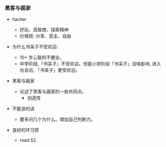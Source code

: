 ### 黑客与画家

* hacker
  * 好玩、高智商、探索精神
  * 价值观: 分享、民主、自由

* 为什么书呆子不受欢迎:
  * 10+ 岁心智的不健全。
  * 中学阶段,「书呆子」不受欢迎。但是小学阶段「书呆子」没啥影响, 进入社会后, 「书呆子」更受欢迎。
* 黑客与画家
  * 论述了黑客与画家的一些共同点。
    * 创造性
* 不能说的话
  * 要多问几个为什么。增加自己判断力。
* 良好的坏习惯
  * read 52.